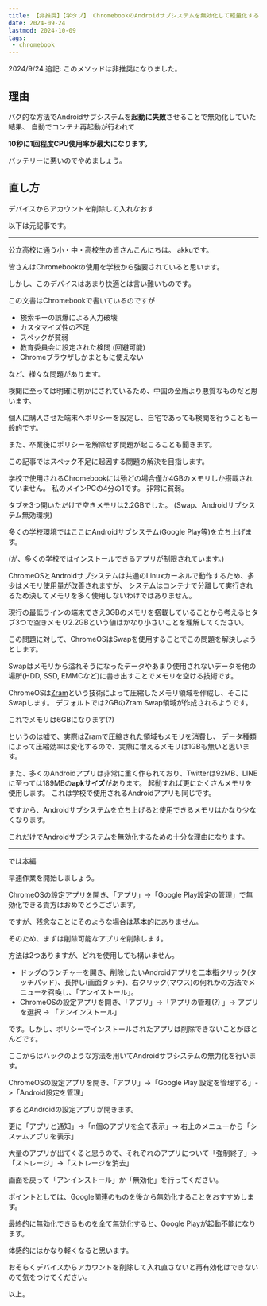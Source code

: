 ```yaml
---
title: 【非推奨】【学タブ】 ChromebookのAndroidサブシステムを無効化して軽量化する
date: 2024-09-24
lastmod: 2024-10-09
tags:
 - chromebook
---
```


2024/9/24 追記: このメソッドは非推奨になりました。

## 理由

バグ的な方法でAndroidサブシステムを**起動に失敗**させることで無効化していた結果、
自動でコンテナ再起動が行われて

**10秒に1回程度CPU使用率が最大になります。**

バッテリーに悪いのでやめましょう。

## 直し方

デバイスからアカウントを削除して入れなおす

以下は元記事です。

<hr />

公立高校に通う小・中・高校生の皆さんこんにちは。 akkuです。

皆さんはChromebookの使用を学校から強要されていると思います。

しかし、このデバイスはあまり快適とは言い難いものです。

この文書はChromebookで書いているのですが

- 検索キーの誤爆による入力破壊
- カスタマイズ性の不足
- スペックが貧弱
- 教育委員会に設定された検閲 (回避可能)
- Chromeブラウザしかまともに使えない

など、様々な問題があります。

検閲に至っては明確に明かにされているため、中国の金盾より悪質なものだと思います。

個人に購入させた端末へポリシーを設定し、自宅であっても検閲を行うことも一般的です。

また、卒業後にポリシーを解除せず問題が起こることも聞きます。

この記事ではスペック不足に起因する問題の解決を目指します。

学校で使用されるChromebookには殆どの場合僅か4GBのメモリしか搭載されていません。
私のメインPCの4分の1です。 非常に貧弱。

タブを3つ開いただけで空きメモリは2.2GBでした。 (Swap、Androidサブシステム無効環境)

多くの学校環境ではここにAndroidサブシステム(Google Play等)を立ち上げます。

(が、多くの学校ではインストールできるアプリが制限されています。)

ChromeOSとAndroidサブシステムは共通のLinuxカーネルで動作するため、多少はメモリ使用量が改善されますが、
システムはコンテナで分離して実行されるため決してメモリを多く使用しないわけではありません。

現行の最低ラインの端末でさえ3GBのメモリを搭載していることから考えるとタブ3つで空きメモリ2.2GBという値はかなり小さいことを理解してください。

この問題に対して、ChromeOSはSwapを使用することでこの問題を解決しようとします。

Swapはメモリから溢れそうになったデータやあまり使用されないデータを他の場所(HDD, SSD, EMMCなど)に書き出すことでメモリを空ける技術です。

ChromeOSは[Zram](https://wiki.archlinux.jp/index.php/Zram)という技術によって圧縮したメモリ領域を作成し、そこにSwapします。
デフォルトでは2GBのZram Swap領域が作成されるようです。

これでメモリは6GBになります(?)

というのは嘘で、実際はZramで圧縮された領域もメモリを消費し、
データ種類によって圧縮効率は変化するので、実際に増えるメモリは1GBも無いと思います。

また、多くのAndroidアプリは非常に重く作られており、Twitterは92MB、LINEに至っては189MBの**apkサイズ**があります。
起動すれば更にたくさんメモリを使用します。
これは学校で使用されるAndroidアプリも同じです。

ですから、Androidサブシステムを立ち上げると使用できるメモリはかなり少なくなります。

これだけでAndroidサブシステムを無効化するための十分な理由になります。

<hr>

では本編

早速作業を開始しましょう。

ChromeOSの設定アプリを開き、「アプリ」->「Google Play設定の管理」で無効化できる貴方はおめでとうございます。

ですが、残念なことにそのような場合は基本的にありません。

そのため、まずは削除可能なアプリを削除します。

方法は2つありますが、どれを使用しても構いません。

- ドッグのランチャーを開き、削除したいAndroidアプリを二本指クリック(タッチパッド)、長押し(画面タッチ)、右クリック(マウス)の何れかの方法でメニューを召喚し、「アンイストール」。
- ChromeOSの設定アプリを開き、「アプリ」->「アプリの管理(?) 」-> アプリを選択 -> 「アンインストール」

です。しかし、ポリシーでインストールされたアプリは削除できないことがほとんどです。

ここからはハックのような方法を用いてAndroidサブシステムの無力化を行います。

ChromeOSの設定アプリを開き、「アプリ」->「Google Play 設定を管理する」->「Android設定を管理」

するとAndroidの設定アプリが開きます。

更に「アプリと通知」->「n個のアプリを全て表示」-> 右上のメニューから「システムアプリを表示」

大量のアプリが出てくると思うので、それぞれのアプリについて「強制終了」->「ストレージ」->「ストレージを消去」

画面を戻って「アンインストール」か「無効化」を行ってください。

ポイントとしては、Google関連のものを後から無効化することをおすすめします。

最終的に無効化できるものを全て無効化すると、Google Playが起動不能になります。

体感的にはかなり軽くなると思います。

おそらくデバイスからアカウントを削除して入れ直さないと再有効化はできないので気をつけてください。

以上。
